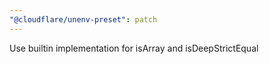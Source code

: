 ```yaml
---
"@cloudflare/unenv-preset": patch
---
```


Use builtin implementation for isArray and isDeepStrictEqual
